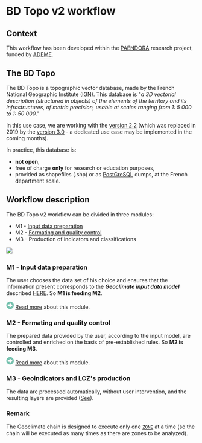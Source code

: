 # BD Topo v2 workflow



## Context

This workflow has been developed within the [PAENDORA](https://www.ademe.fr/sites/default/files/assets/documents/aprademeprojetsretenusen2017.pdf#page=39) research project, funded by [ADEME](https://www.ademe.fr/).



## The BD Topo

The BD Topo is a topographic vector database, made by the French National Geographic Institute ([IGN](http://ign.fr/)). This database is "*a 3D vectorial description (structured in objects) of the elements of the territory and its infrastructures, of metric precision, usable at  scales ranging from 1: 5 000 to 1: 50 000.*"

In this use case, we are working with the [version 2.2](http://professionnels.ign.fr/ancienne-bdtopo) (which was replaced in 2019 by the [version 3.0](http://professionnels.ign.fr/bdtopo) - a dedicated use case may be implemented in the coming months).

In practice, this database is:

- **not open**,
- free of charge **only** for research or education purposes,
- provided as shapefiles (.shp) or as [PostGreSQL](https://www.postgresql.org/) dumps, at the French department scale.



## Workflow description

The BD Topo v2 workflow can be divided in three modules:

- M1 - [Input data preparation](./data_preparation.md)
- M2 - [Formating and quality control](./data_formating.md)
- M3 - Production of indicators and classifications



![](/home/gpetit/Documents/Codes/geoclimate/docs/resources/images/chain_documentation/bdtopov2_modules_outputs.png)



### M1 - Input data preparation

The user chooses the data set of his choice and ensures that the information present corresponds to the ***Geoclimate input data model*** described [HERE](https://github.com/gpetit/geoclimate/blob/add_documentation/docs/input_data/INPUT_DATA_MODEL.md). So **M1 is feeding M2**.

[![img](https://github.com/gpetit/geoclimate/raw/add_documentation/docs/images/icons/arrow.png)](https://github.com/gpetit/geoclimate/blob/add_documentation/docs/images/icons/arrow.png) [Read more](./data_preparation.md) about this module.



### M2 - Formating and quality control

The prepared data provided by the user, according to the input model, are controlled and enriched on the basis of pre-established rules. So **M2 is feeding M3**.

[![img](https://github.com/gpetit/geoclimate/raw/add_documentation/docs/images/icons/arrow.png)](https://github.com/gpetit/geoclimate/blob/add_documentation/docs/images/icons/arrow.png) [Read more](./data_formating.md) about this module.

### 

### M3 - Geoindicators and LCZ's production

The data are processed automatically, without user intervention, and the resulting layers are provided ([See](https://github.com/gpetit/geoclimate/tree/add_documentation/docs#Resulting-layers)).



### Remark

The Geoclimate chain is designed to execute only one [`ZONE`](https://github.com/gpetit/geoclimate/blob/add_documentation/docs/data_preparation/DATA_PREPARATION.md#Working-areas) at a time (so the chain will be executed as many times as there are zones to be analyzed).